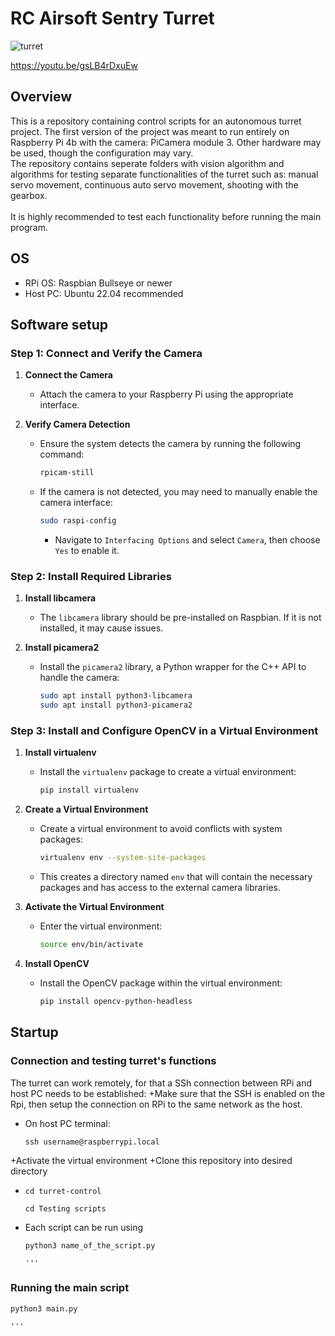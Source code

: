 # RC Airsoft Sentry Turret 

![turret](https://github.com/user-attachments/assets/af798f44-c01f-4ab2-844c-7c876a00a2ed)

https://youtu.be/gsLB4rDxuEw

## Overview 
This is a repository containing control scripts for an autonomous turret project. The first version of the project was meant to run entirely on Raspberry Pi 4b with the camera: PiCamera module 3. Other hardware may be used, though the configuration may vary. \
The repository contains seperate folders with vision algorithm and algorithms for testing separate functionalities of the turret such as: manual servo movement, continuous auto servo movement, shooting with the gearbox.\
\
It is highly recommended to test each functionality before running the main program.

## OS
+ RPi OS: Raspbian Bullseye or newer
+ Host PC: Ubuntu 22.04 recommended

## Software setup
### Step 1: Connect and Verify the Camera

1. **Connect the Camera**
   - Attach the camera to your Raspberry Pi using the appropriate interface.

2. **Verify Camera Detection**
   - Ensure the system detects the camera by running the following command:
     ```sh
     rpicam-still
     ```
   - If the camera is not detected, you may need to manually enable the camera interface:
     ```sh
     sudo raspi-config
     ```
     - Navigate to `Interfacing Options` and select `Camera`, then choose `Yes` to enable it.

### Step 2: Install Required Libraries

1. **Install libcamera**
   - The `libcamera` library should be pre-installed on Raspbian. If it is not installed, it may cause issues.

2. **Install picamera2**
   - Install the `picamera2` library, a Python wrapper for the C++ API to handle the camera:
     ```sh
     sudo apt install python3-libcamera
     sudo apt install python3-picamera2
     ```

### Step 3: Install and Configure OpenCV in a Virtual Environment

1. **Install virtualenv**
   - Install the `virtualenv` package to create a virtual environment:
     ```sh
     pip install virtualenv
     ```

2. **Create a Virtual Environment**
   - Create a virtual environment to avoid conflicts with system packages:
     ```sh
     virtualenv env --system-site-packages
     ```

   - This creates a directory named `env` that will contain the necessary packages and has access to the external camera libraries.

3. **Activate the Virtual Environment**
   - Enter the virtual environment:
     ```sh
     source env/bin/activate
     ```

4. **Install OpenCV**
   - Install the OpenCV package within the virtual environment:
     ```sh
     pip install opencv-python-headless
     ```

## Startup 
### Connection and testing turret's functions
The turret can work remotely, for that a SSh connection between RPi and host PC needs to be established:
+Make sure that the SSH is enabled on the Rpi, then setup the connection on RPi to the same network as the host.
+ On host PC terminal:
  ```
  ssh username@raspberrypi.local
  ```
+Activate the virtual environment 
+Clone this repository into desired directory 
+ ```
  cd turret-control
  ```
  ```
  cd Testing scripts
  ```
+ Each script can be run using
  ```
  python3 name_of_the_script.py

  '''

### Running the main script
  ```
  python3 main.py

  '''
  
